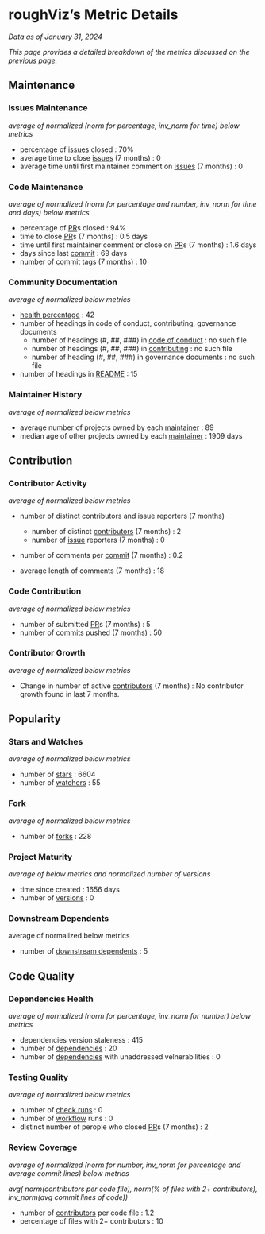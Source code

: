# roughViz’s Metric Details

*Data as of January 31, 2024*

*This page provides a detailed breakdown of the metrics discussed on the [previous page](https://github.com/Elijahzyp/roughViz_TrustLabel/tree/branch_mcpc).*

## Maintenance

### Issues Maintenance

*average of normalized (norm for percentage, inv_norm for time) below metrics*

- percentage of [issues](https://github.com/jwilber/roughViz/issues) closed : 70%
- average time to close [issues](https://github.com/jwilber/roughViz/issues) (7 months) : 0
- average time until first maintainer comment on [issues](https://github.com/jwilber/roughViz/issues) (7 months) : 0

### Code Maintenance

*average of normalized (norm for percentage and number, inv_norm for time and days) below metrics*

- percentage of [PR](https://github.com/jwilber/roughViz/pulls)s closed : 94%
- time to close [PR](https://github.com/jwilber/roughViz/pulls)s (7 months) : 0.5 days
- time until first maintainer comment or close on [PR](https://github.com/jwilber/roughViz/pulls)s (7 months) : 1.6 days
- days since last [commit](https://github.com/jwilber/roughViz/commits/master/) : 69 days
- number of [commit](https://github.com/jwilber/roughViz/commits/master/) tags (7 months) : 10

### Community Documentation

*average of normalized below metrics*

- [health percentage](https://docs.github.com/en/communities/setting-up-your-project-for-healthy-contributions/creating-a-default-community-health-file) : 42
- number of headings in code of conduct, contributing, governance documents
  - number of headings (#, ##, ###) in [code of conduct](https://docs.github.com/en/communities/setting-up-your-project-for-healthy-contributions/adding-a-code-of-conduct-to-your-project) : no such file
  - number of headings (#, ##, ###) in [contributing](https://docs.github.com/en/communities/setting-up-your-project-for-healthy-contributions/setting-guidelines-for-repository-contributors) : no such file
  - number of heading (#, ##, ###) in governance documents : no such file
- number of headings in [README](https://github.com/jwilber/roughViz/blob/master/README.md) : 15

### Maintainer History

*average of normalized below metrics*

- average number of projects owned by each [maintainer](https://opensource.guide/how-to-contribute/#anatomy-of-an-open-source-project) : 89
- median age of other projects owned by each [maintainer](https://opensource.guide/how-to-contribute/#anatomy-of-an-open-source-project) : 1909 days



## Contribution

### Contributor Activity

*average of normalized below metrics*

- number of distinct contributors and issue reporters (7 months) 

  - number of distinct [contributors](https://github.com/jwilber/roughViz/graphs/contributors) (7 months) : 2
  - number of [issue](https://github.com/jwilber/roughViz/issues) reporters (7 months) : 0

- number of comments per [commit](https://github.com/jwilber/roughViz/commits/master/) (7 months) : 0.2
- average length of comments (7 months) : 18

### Code Contribution

*average of normalized below metrics*

- number of submitted [PR](https://github.com/jwilber/roughViz/pulls)s (7 months) : 5
- number of [commits](https://github.com/jwilber/roughViz/commits/master/) pushed (7 months) : 50

### Contributor Growth

*average of normalized below metrics*

- Change in number of active [contributors](https://github.com/jwilber/roughViz/graphs/contributors) (7 months) : No contributor growth found in last 7 months.

## Popularity

### Stars and Watches

*average of normalized below metrics*

- number of [stars](https://github.com/jwilber/roughViz/stargazers) : 6604
- number of [watchers](https://github.com/jwilber/roughViz/watchers) : 55

### Fork

*average of normalized below metrics*

- number of [forks](https://github.com/jwilber/roughViz/forks) : 228

### Project Maturity

*average of below metrics and normalized number of versions*

- time since created : 1656 days
- number of [versions](https://github.com/jwilber/roughViz/releases) : 0

### Downstream Dependents

average of normalized below metrics

- number of [downstream dependents](https://github.com/jwilber/roughViz/network/dependents) : 5


## Code Quality

### Dependencies Health

*average of normalized (norm for percentage, inv_norm for number) below metrics*

- dependencies version staleness : 415
- number of  [dependencies](https://github.com/jwilber/roughViz/network/dependencies) : 20
- number of [dependencies](https://github.com/jwilber/roughViz/network/dependencies) with unaddressed velnerabilities : 0

### Testing Quality

*average of normalized below metrics*

- number of [check runs](https://docs.github.com/en/rest/guides/using-the-rest-api-to-interact-with-checks?apiVersion=2022-11-28) : 0
- number of [workflow](https://docs.github.com/en/actions/using-workflows/about-workflows) runs : 0
- distinct number of perople who closed [PR](https://docs.github.com/en/pull-requests/collaborating-with-pull-requests/proposing-changes-to-your-work-with-pull-requests/about-pull-requests)s (7 months) : 2

### Review Coverage

*average of normalized (norm for number, inv_norm for percentage and average commit lines) below metrics*

*avg( norm(contributors per code file), norm(% of files with 2+ contributors), inv_norm(avg commit lines of code))*

- number of [contributors](https://github.com/jwilber/roughViz/graphs/contributorst) per code file : 1.2
- percentage of files with 2+ contributors : 10
